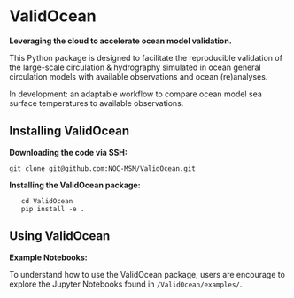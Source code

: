 # ValidOcean
**Leveraging the cloud to accelerate ocean model validation.**

This Python package is designed to facilitate the reproducible validation of the large-scale circulation & hydrography simulated in ocean general circulation models with available observations and ocean (re)analyses.

In development: an adaptable workflow to compare ocean model sea surface temperatures to available observations.

Installing ValidOcean
--------------------------

**Downloading the code via SSH:**
```shell
git clone git@github.com:NOC-MSM/ValidOcean.git
```

**Installing the ValidOcean package:**

```shell
   cd ValidOcean
   pip install -e .
```

Using ValidOcean
---------------------
**Example Notebooks:**

To understand how to use the ValidOcean package, users are encourage to explore the Jupyter Notebooks found in ```/ValidOcean/examples/```.
